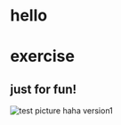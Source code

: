 # hello
<h1>exercise</h1>
<h2>just for fun!</h2>

<img src="https://cloud.githubusercontent.com/assets/25536928/22614473/6087b4e0-ea50-11e6-8afe-1d1fb6bc0fc9.JPG" alt="test picture">
haha
version1
